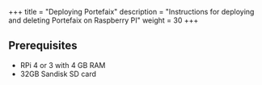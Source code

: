 +++
title = "Deploying Portefaix"
description = "Instructions for deploying and deleting Portefaix on Raspberry PI"
weight = 30
+++

## Prerequisites

* RPi 4 or 3 with 4 GB RAM
* 32GB Sandisk SD card
